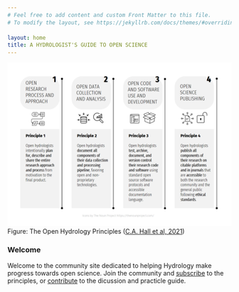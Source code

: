 ```yaml
---
# Feel free to add content and custom Front Matter to this file.
# To modify the layout, see https://jekyllrb.com/docs/themes/#overriding-theme-defaults

layout: home
title: A HYDROLOGIST'S GUIDE TO OPEN SCIENCE
---
```


![Open Hydrology Principles](img/open-hydrology-principles.png)
Figure: The Open Hydrology Principles ([C.A. Hall et al, 2021](https://eartharxiv.org/repository/view/2288/))

### Welcome

Welcome to the community site dedicated to helping Hydrology make progress towards open science. Join the community and [subscribe](signees/) to the principles, or [contribute](contribute/) to the dicussion and practicle guide.

